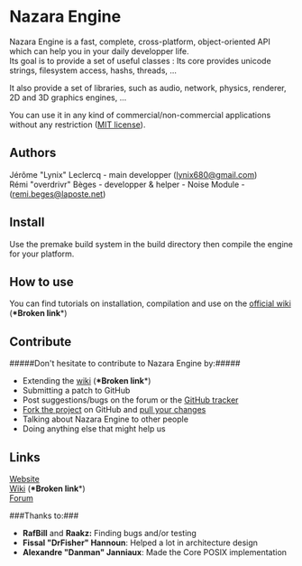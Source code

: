 ﻿Nazara Engine
=============

Nazara Engine is a fast, complete, cross-platform, object-oriented API which can help you in your daily developper life.  
Its goal is to provide a set of useful classes : Its core provides unicode strings, filesystem access, hashs, threads, ...

It also provide a set of libraries, such as audio, network, physics, renderer, 2D and 3D graphics engines, ...

You can use it in any kind of commercial/non-commercial applications without any restriction ([MIT license](http://opensource.org/licenses/MIT)).

Authors
-------

Jérôme "Lynix" Leclercq - main developper (<lynix680@gmail.com>)   
Rémi "overdrivr" Bèges - developper & helper - Noise Module - (<remi.beges@laposte.net>)

Install
-------

Use the premake build system in the build directory then compile the engine for your platform.

How to use
----------

You can find tutorials on installation, compilation and use on the [official wiki](http://wiki.digitalpulsesoftware.com/index.php?title=Nazara:Tutorials) (**\*Broken link***)

Contribute
----------

#####Don't hesitate to contribute to Nazara Engine by:#####
- Extending the [wiki](http://wiki.digitalpulsesoftware.com/index.php?title=Nazara) (**\*Broken link***)  
- Submitting a patch to GitHub  
- Post suggestions/bugs on the forum or the [GitHub tracker](https://github.com/DigitalPulseSoftware/NazaraEngine/issues)    
- [Fork the project](https://github.com/DigitalPulseSoftware/NazaraEngine/fork) on GitHub and [pull your changes](https://github.com/DigitalPulseSoftware/NazaraEngine/pulls)  
- Talking about Nazara Engine to other people  
- Doing anything else that might help us

Links
-----
[Website](http://www.digitalpulsesoftware.com)  
[Wiki](http://wiki.digitalpulsesoftware.com/index.php?title=Nazara) (**\*Broken link***)  
[Forum](http://forum.digitalpulsesoftware.com)

###Thanks to:###
- **RafBill** and **Raakz:** Finding bugs and/or testing  
- **Fissal "DrFisher" Hannoun**: Helped a lot in architecture design  
- **Alexandre "Danman" Janniaux**: Made the Core POSIX implementation
